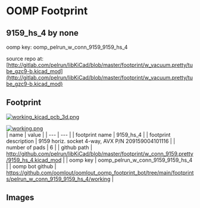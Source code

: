 # OOMP Footprint  
## 9159_hs_4  by none  
  
oomp key: oomp_pelrun_w_conn_9159_9159_hs_4  
  
source repo at: [http://gitlab.com/pelrun/libKiCad/blob/master/footprint/w_vacuum.pretty/tube_gzc9-b.kicad_mod](http://gitlab.com/pelrun/libKiCad/blob/master/footprint/w_vacuum.pretty/tube_gzc9-b.kicad_mod)  
## Footprint  
  
[![working_kicad_pcb_3d.png](working_kicad_pcb_3d_600.png)](working_kicad_pcb_3d.png)  
  
[![working.png](working_600.png)](working.png)  
| name | value | 
| --- | --- | 
| footprint name | 9159_hs_4 | 
| footprint description | 9159 horiz. socket 4-way, AVX P/N 209159004101116 | 
| number of pads | 6 | 
| github path | http://github.com/pelrun/libKiCad/blob/master/footprint/w_conn_9159.pretty/9159_hs_4.kicad_mod | 
| oomp key | oomp_pelrun_w_conn_9159_9159_hs_4 | 
| oomp bot github | https://github.com/oomlout/oomlout_oomp_footprint_bot/tree/main/footprints/pelrun_w_conn_9159_9159_hs_4/working | 
## Images  
